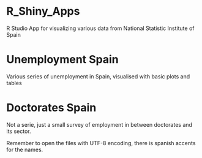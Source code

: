 # R_Shiny_Apps
R Studio App for visualizing various data from National Statistic Institute of Spain

# Unemployment Spain
Various series of unemployment in Spain, visualised with basic plots and tables

# Doctorates Spain
Not a serie, just a small survey of employment in between doctorates and its sector.

Remember to open the files with UTF-8 encoding, there is spanish accents for the names.
